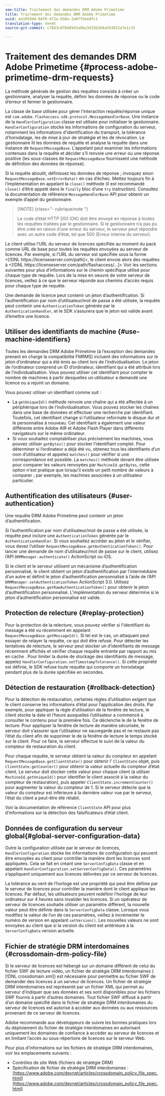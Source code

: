 ```yaml
---
seo-title: Traitement des demandes DRM Adobe Primetime
title: Traitement des demandes DRM Adobe Primetime
uuid: ee10504d-84f0-472a-b58a-2a87fdeedfc1
translation-type: tm+mt
source-git-commit: c78d3c87848943a0be3433b2b6a543822a7e1c15

---
```



# Traitement des demandes DRM Adobe Primetime {#process-adobe-primetime-drm-requests}

La méthode générale de gestion des requêtes consiste à créer un gestionnaire, analyser la requête, définir les données de réponse ou le code d’erreur et fermer le gestionnaire.

La classe de base utilisée pour gérer l’interaction requête/réponse unique est `com.adobe.flashaccess.sdk.protocol.MessageHandlerBase`. Une instance de la `HandlerConfiguration` classe est utilisée pour initialiser le gestionnaire. `HandlerConfiguration` stocke les informations de configuration du serveur, notamment les informations d’identification du transport, la tolérance d’horodatage, les  de mise à jour de stratégie et les de révocation. Le gestionnaire lit les données de requête et analyse la requête dans une instance de `RequestMessageBase`. L’appelant peut examiner les informations contenues dans la requête et décider s’il renvoie une erreur ou une réponse positive (les sous-classes de `RequestMessageBase` fournissent une méthode de définition des données de réponse).

Si la requête aboutit, définissez les données de réponse ; invoquez sinon `RequestMessageBase.setErrorData()` en cas d’échec. Mettez toujours fin à l’implémentation en appelant la `close()` méthode (il est recommandé `close()` d’être appelé dans le `finally` bloc d’une `try` instruction). Consultez la documentation de référence `MessageHandlerBase` API pour obtenir un exemple d’appel du gestionnaire.

>[!NOTE] {class=&quot;- rubrique/note &quot;}
>
>Le code d’état HTTP 200 (OK) doit être envoyé en réponse à toutes les requêtes traitées par le gestionnaire. Si le gestionnaire n’a pas pu être créé en raison d’une erreur du serveur, le serveur peut répondre avec un autre code d’état, tel que 500 (Erreur interne du serveur).

Le client utilise l’URL du serveur de licences spécifiée au moment du pack comme URL de base pour toutes les requêtes envoyées au serveur de licences. Par exemple, si l’URL du serveur est spécifiée sous la forme &lt;[!DNL ht<span></span>tps://licenseserver.com/path]>, le client envoie alors des requêtes à &lt;[!DNL ht<span></span>tps://licenseserver.com/path/flashaccess/...]> Voir les sections suivantes pour plus d’informations sur le chemin spécifique utilisé pour chaque type de requête. Lors de la mise en oeuvre de votre serveur de licences, veillez à ce que le serveur réponde aux chemins d’accès requis pour chaque type de requête.

Une demande de licence peut contenir un jeton d’authentification. Si l’authentification par nom d’utilisateur/mot de passe a été utilisée, la requête peut contenir une `AuthenticationToken` générée par le `AuthenticationHandler`, et le SDK s’assurera que le jeton est valide avant d’émettre une licence.

## Utiliser des identifiants de machine {#use-machine-identifiers}

Toutes les demandes DRM Adobe Primetime (à l’exception des demandes prenant en charge la compatibilité FMRMS) incluent des informations sur le jeton d’ordinateur qui a été émis au client lors de l’individualisation. Le jeton de l’ordinateur comprend un ID d’ordinateur, identifiant qui a été attribué lors de l’individualisation. Vous pouvez utiliser cet identifiant pour compter le nombre de machines à partir desquelles un utilisateur a demandé une licence ou a rejoint un domaine.

Vous pouvez utiliser un identifiant comme suit :

* La `getUniqueId()` méthode renvoie une chaîne qui a été affectée à un périphérique lors de l’individualisation. Vous pouvez stocker les chaînes dans une base de données et effectuer une recherche par identifiant. Toutefois, cet identifiant change si l’utilisateur reformate le disque dur et le personnalise à nouveau. Cet identifiant a également une valeur différente entre Adobe AIR et Adobe Flash Player dans différents navigateurs sur le même ordinateur.
* Si vous souhaitez comptabiliser plus précisément les machines, vous pouvez utiliser `getBytes()` pour stocker l’identifiant complet. Pour déterminer si l’ordinateur a déjà été vu, obtenez tous les identifiants d’un nom d’utilisateur et appelez `matches()` pour vérifier si une correspondance est possible. La `matches()` méthode devant être utilisée pour comparer les valeurs renvoyées par `MachineId.getBytes`, cette option n&#39;est pratique que lorsqu&#39;il existe un petit nombre de valeurs à comparer ; par exemple, les machines associées à un utilisateur particulier.

## Authentification des utilisateurs {#user-authentication}

Une requête DRM Adobe Primetime peut contenir un jeton d’authentification.

Si l’authentification par nom d’utilisateur/mot de passe a été utilisée, la requête peut inclure une `AuthenticationToken` générée par le `AuthenticationHandler`. Si vous souhaitez accéder au jeton et le vérifier, vous devez l’utiliser `RequestMessageBase.getAuthenticationToken()`. Pour lancer une demande de nom d’utilisateur/mot de passe sur le client, utilisez l’API `DRMManager.authenticate()` ActionScript ou iOS.

Si le client et le serveur utilisent un mécanisme d’authentification personnalisé, le client obtient un jeton d’authentification par l’intermédiaire d’un autre et définit le jeton d’authentification personnalisé à l’aide de l’API `DRMManager.setAuthenticationToken` ActionScript 3.0. Utilisez `RequestMessageBase.getRawAuthenticationToken()` pour obtenir le jeton d’authentification personnalisé. L’implémentation du serveur détermine si le jeton d’authentification personnalisé est valide.

## Protection de relecture {#replay-protection}

Pour la protection de la relecture, vous pouvez vérifier si l’identifiant du message a été vu récemment en appelant `RequestMessageBase.getMessageId()`. Si tel est le cas, un attaquant peut essayer de relayer la requête, ce qui doit être refusé. Pour détecter les tentatives de relecture, le serveur peut stocker un  d’identifiants de message récemment affichés et vérifier chaque requête entrante par rapport au mis en cache . Pour limiter la durée de stockage des identifiants de message, appelez `HandlerConfiguration.setTimestampTolerance()`. Si cette propriété est définie, le SDK refuse toute requête qui comporte un horodatage pendant plus de la durée spécifiée en secondes.

## Détection de restauration {#rollback-detection}

Pour la détection de restauration, certaines règles d’utilisation exigent que le client conserve les informations d’état pour l’application des droits. Par exemple, pour appliquer la règle d’utilisation de la fenêtre de lecture, le client stocke la date et l’heure auxquelles l’utilisateur a commencé à consulter le contenu pour la première fois. Ce  déclenche le de la fenêtre de lecture. Pour appliquer la fenêtre de lecture de manière sécurisée, le serveur doit s’assurer que l’utilisateur ne sauvegarde pas et ne restaure pas l’état du client afin de supprimer le de la fenêtre de lecture  le temps stocké sur le client. Pour ce faire, le serveur effectue le suivi de la valeur du compteur de restauration du client.

Pour chaque requête, le serveur obtient la valeur du compteur en appelant `RequestMessageBase.getClientState()` pour obtenir l’ `ClientState` objet, puis `ClientState.getCounter()` pour obtenir la valeur actuelle du compteur d’état client. Le serveur doit stocker cette valeur pour chaque client (à utiliser `MachineId.getUniqueId()` pour identifier le client associé à la valeur du compteur de restauration), puis appeler `ClientState.incrementCounter()` pour augmenter la valeur du compteur de 1. Si le serveur détecte que la valeur du compteur est inférieure à la dernière valeur vue par le serveur, l’état du client a peut-être été rétabli.

Voir la documentation de référence `ClientState` API pour plus d’informations sur la détection des falsificateurs d’état client.

## Données de configuration du serveur global{#global-server-configuration-data}

Outre la configuration utilisée par le serveur de licences, `HandlerConfiguration` stocke les informations de configuration qui peuvent être envoyées au client pour contrôler la manière dont les licences sont appliquées. Cela se fait en créant une `ServerConfigData` classe et en appelant `HandlerConfiguration.setServerConfigData()`. Ces paramètres s’appliquent uniquement aux licences délivrées par ce serveur de licences.

La tolérance au vent de l’horloge est une propriété qui peut être définie par le serveur de licences pour contrôler la manière dont le client applique les licences. Par défaut, les utilisateurs peuvent redéfinir l’horloge de leur ordinateur sur 4 heures sans invalider les licences. Si un opérateur de serveur de licences souhaite utiliser un paramètre différent, la nouvelle valeur peut être définie dans la `ServerConfigData` classe. Lorsque vous modifiez la valeur de l’un de ces paramètres, veillez à incrémenter le numéro de version en appelant `setVersion()`. Les nouvelles valeurs ne sont envoyées au client que si la version du client est antérieure à la `ServerConfigData` version actuelle.

## Fichier de stratégie DRM interdomaines {#crossdomain-drm-policy-file}

Si le serveur de licences est hébergé sur un domaine différent de celui du fichier SWF de lecture vidéo, un fichier de stratégie DRM interdomaines ( [!DNL crossdomain.xml]) est nécessaire pour permettre au fichier SWF de demander des licences à un serveur de licences. Un fichier de stratégie DRM interdomaines est représenté par un fichier XML qui permet au serveur d’indiquer que ses données et ses  sont disponibles pour les fichiers SWF fournis à partir d’autres domaines. Tout fichier SWF diffusé à partir d’un domaine spécifié dans le fichier de stratégie DRM interdomaines du serveur de licences est autorisé à accéder aux données ou aux ressources provenant de ce serveur de licences.

Adobe recommande aux développeurs de suivre les bonnes pratiques lors du déploiement du fichier de stratégie interdomaines en autorisant uniquement les domaines de confiance à accéder au serveur de licences et en limitant l’accès au sous-répertoire de licences sur le serveur Web.

Pour plus d’informations sur les fichiers de stratégie DRM interdomaines, voir les emplacements suivants :

* Contrôles de site Web (fichiers de stratégie DRM)
* Spécification de fichier de stratégie DRM interdomaines : [https://www.adobe.com/devnet/articles/crossdomain_policy_file_spec.html](https://www.adobe.com/devnet/articles/crossdomain_policy_file_spec.html)